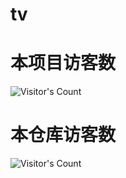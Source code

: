# tv

# 本项目访客数
![Visitor's Count](https://komarev.com/ghpvc/?username=891002er&color=brightgreen)

# 本仓库访客数
![Visitor's Count](https://profile-counter.glitch.me/891002er/count.svg)
